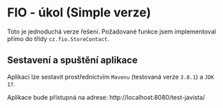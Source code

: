# FIO - úkol (Simple verze)
Toto je jednoduchá verze řešení. Požadované funkce jsem implementoval přímo do třídy `cz.fio.StoreContact`.

## Sestavení a spuštění aplikace
Aplikaci lze sestavit prostřednictvím `Mavenu` (testovaná verze `3.8.1`) a `JDK 17`.

Aplikace bude přístupná na adrese: http://localhost:8080/test-javista/